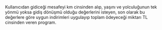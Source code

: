 Kullanıcıdan gidiceği mesafeyi km cinsinden alıp, yaşını ve yolculuğunun tek yönmü yoksa gidiş dönüşmü olduğu değerlerini isteyen, son olarak bu değerlere göre uygun indirimleri uygulayıp toplam ödeyeceği miktarı TL cinsinden veren program.